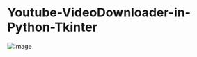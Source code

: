 # Youtube-VideoDownloader-in-Python-Tkinter

![image](https://user-images.githubusercontent.com/86520893/154189498-5b5256f6-ca6c-4870-a914-fc92f96a1c8b.png)
